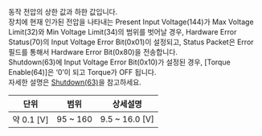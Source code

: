
동작 전압의 상한 값과 하한 값입니다.  
장치에 현재 인가된 전압을 나타내는 Present Input Voltage(144)가 Max Voltage Limit(32)와 Min Voltage Limit(34)의 범위를 벗어날 경우, Hardware Error Status(70)의 Input Voltage Error Bit(0x01)이 설정되고, Status Packet은 Error 필드를 통해서 Hardware Error Bit(0x80)을 전송합니다.  
Shutdown(63)에 Input Voltage Error Bit(0x10)가 설정된 경우, [Torque Enable(64)]은 ‘0’이 되고 Torque가 OFF 됩니다.  
자세한 설명은 [Shutdown(63)]을 참고하세요.

|단위|범위|상세설명|
| :---: | :---: | :---: |
|약 0.1 [V]|95 ~ 160|9.5 ~ 16.0 [V]|

[Shutdown(63)]: #shutdown63
